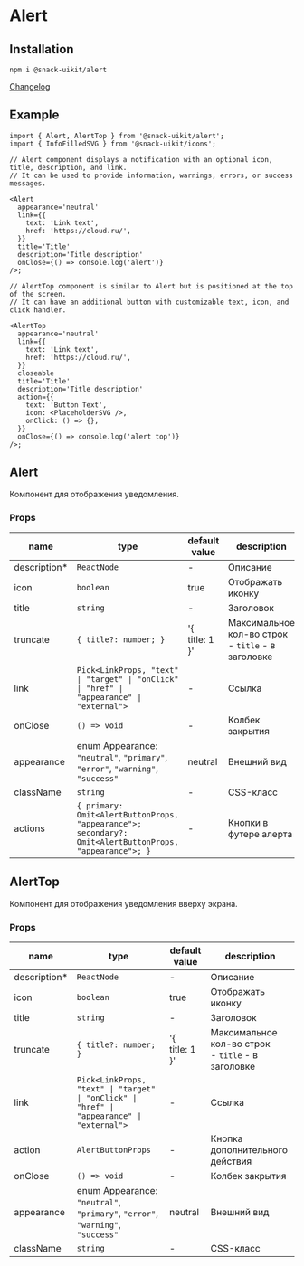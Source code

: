 # Alert

## Installation

`npm i @snack-uikit/alert`

[Changelog](./CHANGELOG.md)

## Example

```tsx
import { Alert, AlertTop } from '@snack-uikit/alert';
import { InfoFilledSVG } from '@snack-uikit/icons';

// Alert component displays a notification with an optional icon, title, description, and link.
// It can be used to provide information, warnings, errors, or success messages.

<Alert
  appearance='neutral'
  link={{
    text: 'Link text',
    href: 'https://cloud.ru/',
  }}
  title='Title'
  description='Title description'
  onClose={() => console.log('alert')}
/>;

// AlertTop component is similar to Alert but is positioned at the top of the screen.
// It can have an additional button with customizable text, icon, and click handler.

<AlertTop
  appearance='neutral'
  link={{
    text: 'Link text',
    href: 'https://cloud.ru/',
  }}
  closeable
  title='Title'
  description='Title description'
  action={{
    text: 'Button Text',
    icon: <PlaceholderSVG />,
    onClick: () => {},
  }}
  onClose={() => console.log('alert top')}
/>;
```

[//]: DOCUMENTATION_SECTION_START
[//]: THIS_SECTION_IS_AUTOGENERATED_PLEASE_DONT_EDIT_IT
## Alert
Компонент для отображения уведомления.
### Props
| name | type | default value | description |
|------|------|---------------|-------------|
| description* | `ReactNode` | - | Описание |
| icon | `boolean` | true | Отображать иконку |
| title | `string` | - | Заголовок |
| truncate | `{ title?: number; }` | '{ <br>title: 1 }' | Максимальное кол-во строк <br> - `title` - в заголовке |
| link | `Pick<LinkProps, "text" \| "target" \| "onClick" \| "href" \| "appearance" \| "external">` | - | Cсылка |
| onClose | `() => void` | - | Колбек закрытия |
| appearance | enum Appearance: `"neutral"`, `"primary"`, `"error"`, `"warning"`, `"success"` | neutral | Внешний вид |
| className | `string` | - | CSS-класс |
| actions | `{ primary: Omit<AlertButtonProps, "appearance">; secondary?: Omit<AlertButtonProps, "appearance">; }` | - | Кнопки в футере алерта |
## AlertTop
Компонент для отображения уведомления вверху экрана.
### Props
| name | type | default value | description |
|------|------|---------------|-------------|
| description* | `ReactNode` | - | Описание |
| icon | `boolean` | true | Отображать иконку |
| title | `string` | - | Заголовок |
| truncate | `{ title?: number; }` | '{ <br>title: 1 }' | Максимальное кол-во строк <br> - `title` - в заголовке |
| link | `Pick<LinkProps, "text" \| "target" \| "onClick" \| "href" \| "appearance" \| "external">` | - | Cсылка |
| action | `AlertButtonProps` | - | Кнопка дополнительного действия |
| onClose | `() => void` | - | Колбек закрытия |
| appearance | enum Appearance: `"neutral"`, `"primary"`, `"error"`, `"warning"`, `"success"` | neutral | Внешний вид |
| className | `string` | - | CSS-класс |


[//]: DOCUMENTATION_SECTION_END
